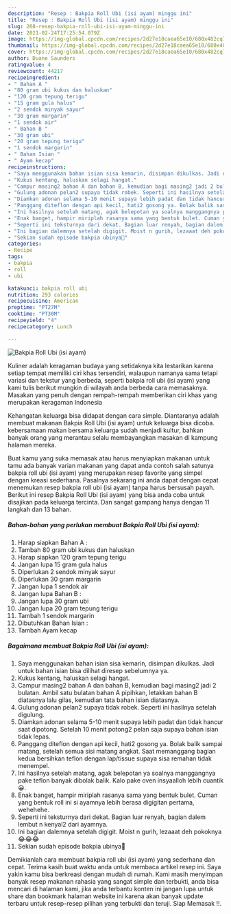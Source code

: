 ```yaml
---
description: "Resep : Bakpia Roll Ubi (isi ayam) minggu ini"
title: "Resep : Bakpia Roll Ubi (isi ayam) minggu ini"
slug: 268-resep-bakpia-roll-ubi-isi-ayam-minggu-ini
date: 2021-02-24T17:25:54.079Z
image: https://img-global.cpcdn.com/recipes/2d27e18caea65e10/680x482cq70/bakpia-roll-ubi-isi-ayam-foto-resep-utama.jpg
thumbnail: https://img-global.cpcdn.com/recipes/2d27e18caea65e10/680x482cq70/bakpia-roll-ubi-isi-ayam-foto-resep-utama.jpg
cover: https://img-global.cpcdn.com/recipes/2d27e18caea65e10/680x482cq70/bakpia-roll-ubi-isi-ayam-foto-resep-utama.jpg
author: Duane Saunders
ratingvalue: 4
reviewcount: 44217
recipeingredient:
- " Bahan A "
- "80 gram ubi kukus dan haluskan"
- "120 gram tepung terigu"
- "15 gram gula halus"
- "2 sendok minyak sayur"
- "30 gram margarin"
- "1 sendok air"
- " Bahan B "
- "30 gram ubi"
- "20 gram tepung terigu"
- "1 sendok margarin"
- " Bahan Isian "
- " Ayam kecap"
recipeinstructions:
- "Saya menggunakan bahan isian sisa kemarin, disimpan dikulkas. Jadi untuk bahan isian bisa dilihat diresep sebelumnya ya."
- "Kukus kentang, haluskan selagi hangat."
- "Campur masing2 bahan A dan bahan B, kemudian bagi masing2 jadi 2 bulatan. Ambil satu bulatan bahan A pipihkan, letakkan bahan B diatasnya lalu gilas, kemudian tata bahan isian diatasnya."
- "Gulung adonan pelan2 supaya tidak robek. Seperti ini hasilnya setelah digulung."
- "Diamkan adonan selama 5-10 menit supaya lebih padat dan tidak hancur saat dipotong. Setelah 10 menit potong2 pelan saja supaya bahan isian tidak lepas."
- "Panggang diteflon dengan api kecil, hati2 gosong ya. Bolak balik sampai matang, setelah semua sisi matang angkat. Saat memanggang bagian kedua bersihkan teflon dengan lap/tissue supaya sisa remahan tidak menempel."
- "Ini hasilnya setelah matang, agak belepotan ya soalnya manggangnya pake teflon banyak dibolak balik. Kalo pake oven insyaalloh lebih cuantik😀."
- "Enak banget, hampir miriplah rasanya sama yang bentuk bulet. Cuman yang bentuk roll ini si ayamnya lebih berasa digigitan pertama, wehehehe."
- "Seperti ini teksturnya dari dekat. Bagian luar renyah, bagian dalem lembut n kenyal2 dari ayamnya."
- "Ini bagian dalemnya setelah digigit. Moist n gurih, lezaaat deh pokoknya😂😂😂"
- "Sekian sudah episode bakpia ubinya🤗"
categories:
- Recipe
tags:
- bakpia
- roll
- ubi

katakunci: bakpia roll ubi 
nutrition: 293 calories
recipecuisine: American
preptime: "PT27M"
cooktime: "PT30M"
recipeyield: "4"
recipecategory: Lunch

---
```



![Bakpia Roll Ubi (isi ayam)](https://img-global.cpcdn.com/recipes/2d27e18caea65e10/680x482cq70/bakpia-roll-ubi-isi-ayam-foto-resep-utama.jpg)

Kuliner adalah keragaman budaya yang setidaknya kita lestarikan karena setiap tempat memiliki ciri khas tersendiri, walaupun namanya sama tetapi variasi dan tekstur yang berbeda, seperti bakpia roll ubi (isi ayam) yang kami tulis berikut mungkin di wilayah anda berbeda cara memasaknya. Masakan yang penuh dengan rempah-rempah memberikan ciri khas yang merupakan keragaman Indonesia

Kehangatan keluarga bisa didapat dengan cara simple. Diantaranya adalah membuat makanan Bakpia Roll Ubi (isi ayam) untuk keluarga bisa dicoba. kebersamaan makan bersama keluarga sudah menjadi kultur, bahkan banyak orang yang merantau selalu membayangkan masakan di kampung halaman mereka.



Buat kamu yang suka memasak atau harus menyiapkan makanan untuk tamu ada banyak varian makanan yang dapat anda contoh salah satunya bakpia roll ubi (isi ayam) yang merupakan resep favorite yang simpel dengan kreasi sederhana. Pasalnya sekarang ini anda dapat dengan cepat menemukan resep bakpia roll ubi (isi ayam) tanpa harus bersusah payah.
Berikut ini resep Bakpia Roll Ubi (isi ayam) yang bisa anda coba untuk disajikan pada keluarga tercinta. Dan sangat gampang hanya dengan 11 langkah dan 13 bahan.


<!--inarticleads1-->

##### Bahan-bahan yang perlukan membuat Bakpia Roll Ubi (isi ayam):

1. Harap siapkan  Bahan A :
1. Tambah 80 gram ubi kukus dan haluskan
1. Harap siapkan 120 gram tepung terigu
1. Jangan lupa 15 gram gula halus
1. Diperlukan 2 sendok minyak sayur
1. Diperlukan 30 gram margarin
1. Jangan lupa 1 sendok air
1. Jangan lupa  Bahan B :
1. Jangan lupa 30 gram ubi
1. Jangan lupa 20 gram tepung terigu
1. Tambah 1 sendok margarin
1. Dibutuhkan  Bahan Isian :
1. Tambah  Ayam kecap




<!--inarticleads2-->

##### Bagaimana membuat  Bakpia Roll Ubi (isi ayam):

1. Saya menggunakan bahan isian sisa kemarin, disimpan dikulkas. Jadi untuk bahan isian bisa dilihat diresep sebelumnya ya.
1. Kukus kentang, haluskan selagi hangat.
1. Campur masing2 bahan A dan bahan B, kemudian bagi masing2 jadi 2 bulatan. Ambil satu bulatan bahan A pipihkan, letakkan bahan B diatasnya lalu gilas, kemudian tata bahan isian diatasnya.
1. Gulung adonan pelan2 supaya tidak robek. Seperti ini hasilnya setelah digulung.
1. Diamkan adonan selama 5-10 menit supaya lebih padat dan tidak hancur saat dipotong. Setelah 10 menit potong2 pelan saja supaya bahan isian tidak lepas.
1. Panggang diteflon dengan api kecil, hati2 gosong ya. Bolak balik sampai matang, setelah semua sisi matang angkat. Saat memanggang bagian kedua bersihkan teflon dengan lap/tissue supaya sisa remahan tidak menempel.
1. Ini hasilnya setelah matang, agak belepotan ya soalnya manggangnya pake teflon banyak dibolak balik. Kalo pake oven insyaalloh lebih cuantik😀.
1. Enak banget, hampir miriplah rasanya sama yang bentuk bulet. Cuman yang bentuk roll ini si ayamnya lebih berasa digigitan pertama, wehehehe.
1. Seperti ini teksturnya dari dekat. Bagian luar renyah, bagian dalem lembut n kenyal2 dari ayamnya.
1. Ini bagian dalemnya setelah digigit. Moist n gurih, lezaaat deh pokoknya😂😂😂
1. Sekian sudah episode bakpia ubinya🤗




Demikianlah cara membuat bakpia roll ubi (isi ayam) yang sederhana dan cepat. Terima kasih buat waktu anda untuk membaca artikel resep ini. Saya yakin kamu bisa berkreasi dengan mudah di rumah. Kami masih menyimpan banyak resep makanan rahasia yang sangat simple dan terbukti, anda bisa mencari di halaman kami, jika anda terbantu konten ini jangan lupa untuk share dan bookmark halaman website ini karena akan banyak update terbaru untuk resep-resep pilihan yang terbukti dan teruji. Siap Memasak !!. 
